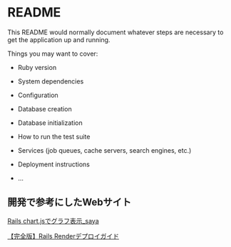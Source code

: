 # README

This README would normally document whatever steps are necessary to get the
application up and running.

Things you may want to cover:

* Ruby version

* System dependencies

* Configuration

* Database creation

* Database initialization

* How to run the test suite

* Services (job queues, cache servers, search engines, etc.)

* Deployment instructions

* ...


## 開発で参考にしたWebサイト

[Rails chart.jsでグラフ表示_saya](https://zenn.dev/goldsaya/articles/09d7d3b0532f829)

[【完全版】Rails Renderデプロイガイド](https://qiita.com/yuuki-h/items/9f594c046a6e676eb8f8)